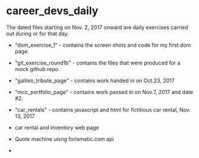 # career_devs_daily

The dated files starting on Nov. 2, 2017 onward are daily exercises carried out during or for that day.

- "dom_exercise_1" - contains the screen shots and code for my first dom page.

- "git_exercise_round1b" - contains the files that were produced for a mock github repo.

- "galileo_tribute_page" - contains work handed in on Oct.23, 2017

- "mcc_portfolio_page" - contains work passed in on Nov.7, 2017 and date #2.

- "car_rentals" - contains javascript and html for fictitious car rental, Nov. 13, 2017

- car rental and inventory web page

- Quote machine uisng forismatic.com api

-
